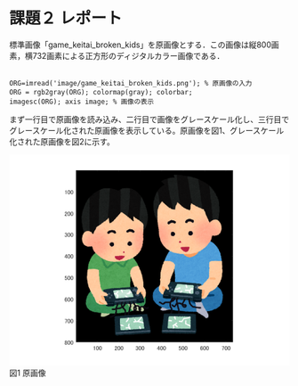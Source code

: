 課題２ レポート
==

標準画像「game_keitai_broken_kids」を原画像とする．この画像は縦800画素，横732画素による正方形のディジタルカラー画像である．

<pre><code>
ORG=imread('image/game_keitai_broken_kids.png'); % 原画像の入力
ORG = rgb2gray(ORG); colormap(gray); colorbar;
imagesc(ORG); axis image; % 画像の表示
</code></pre>

まず一行目で原画像を読み込み、二行目で画像をグレースケール化し、三行目でグレースケール化された原画像を表示している。原画像を図1、グレースケール化された原画像を図2に示す。

![原画像](https://raw.githubusercontent.com/gasagasa/lecture_image_processing/master/image/org_img.png?raw=true)
図1 原画像

